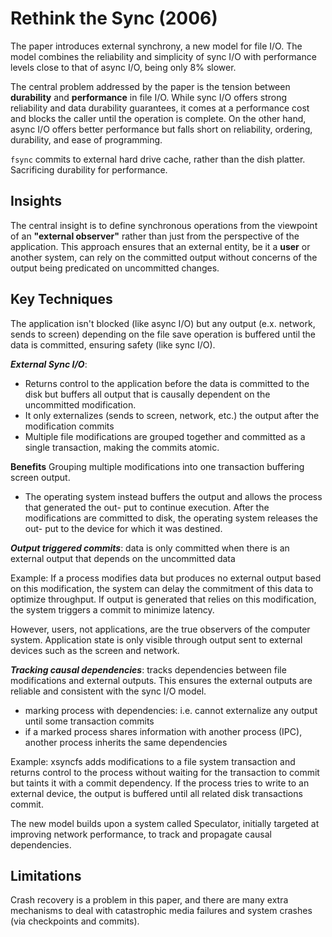 # Rethink the Sync (2006) 
The paper introduces external synchrony, a new model for file I/O. The model combines the reliability and simplicity of sync I/O with performance levels close to that of async I/O, being only 8% slower. 

The central problem addressed by the paper is the tension between **durability** and **performance** in file I/O. While sync I/O offers strong reliability and data durability guarantees, it comes at a performance cost and blocks the caller until the operation is complete. On the other hand, async I/O offers better performance but falls short on reliability, ordering, durability, and ease of programming.

`fsync` commits to external hard drive cache, rather than the dish platter. Sacrificing durability for performance. 

## Insights 
The central insight is to define synchronous operations from the viewpoint of an **"external observer"** rather than just from the perspective of the application. This approach ensures that an external entity, be it a **user** or another system, can rely on the committed output without concerns of the output being predicated on uncommitted changes.

## Key Techniques
The application isn't blocked (like async I/O) but any output (e.x. network, sends to screen) depending on the file save operation is buffered until the data is committed, ensuring safety (like sync I/O).

**_External Sync I/O_**: 
* Returns control to the application before the data is committed to the disk but buffers all output that is causally dependent on the uncommitted modification.
* It only externalizes (sends to screen, network, etc.) the output after the modification commits
* Multiple file modifications are grouped together and committed as a single transaction, making the commits atomic.

**Benefits**
Grouping multiple modifications into one transaction
buffering screen output.
- The operating system instead buffers the output and allows the process that generated the out- put to continue execution. After the modifications are committed to disk, the operating system releases the out- put to the device for which it was destined.

_**Output triggered commits**_: data is only committed when there is an external output that depends on the uncommitted data

Example: If a process modifies data but produces no external output based on this modification, the system can delay the commitment of this data to optimize throughput. If output is generated that relies on this modification, the system triggers a commit to minimize latency.

However, users, not applications, are the true observers of the computer system. Application state is only visible through output sent to external devices such as the screen and network.


_**Tracking causal dependencies**_: tracks dependencies between file modifications and external outputs. This ensures the external outputs are reliable and consistent with the sync I/O model. 
* marking process with dependencies: i.e. cannot externalize any output until some transaction commits
* if a marked process shares information with another process (IPC), another process inherits the same dependencies 
    
Example: xsyncfs adds modifications to a file system transaction and returns control to the process without waiting for the transaction to commit but taints it with a commit dependency. If the process tries to write to an external device, the output is buffered until all related disk transactions commit.

The new model builds upon a system called Speculator, initially targeted at improving network performance, to track and propagate causal dependencies.

## Limitations
Crash recovery is a problem in this paper, and there are many extra mechanisms to deal with catastrophic media failures and system crashes (via checkpoints and commits). 
